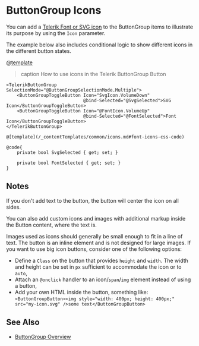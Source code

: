 

# ButtonGroup Icons

You can add a [Telerik Font or SVG icon](slug:common-features-icons) to the ButtonGroup items to illustrate its purpose by using the `Icon` parameter.

The example below also includes conditional logic to show different icons in the different button states.

@[template](/_contentTemplates/common/icons.md#font-icons-css-note)

>caption How to use icons in the Telerik ButtonGroup Button

````RAZOR
<TelerikButtonGroup SelectionMode="@ButtonGroupSelectionMode.Multiple">
    <ButtonGroupToggleButton Icon="SvgIcon.VolumeDown"
                             @bind-Selected="@SvgSelected">SVG Icon</ButtonGroupToggleButton>
    <ButtonGroupToggleButton Icon="@FontIcon.VolumeUp"
                             @bind-Selected="@FontSelected">Font Icon</ButtonGroupToggleButton>
</TelerikButtonGroup>

@[template](/_contentTemplates/common/icons.md#font-icons-css-code)

@code{
    private bool SvgSelected { get; set; }

    private bool FontSelected { get; set; }
}
````

## Notes

If you don't add text to the button, the button will center the icon on all sides.

You can also add custom icons and images with additional markup inside the Button content, where the text is.

Images used as icons should generally be small enough to fit in a line of text. The button is an inline element and is not designed for large images. If you want to use big icon buttons, consider one of the following options:

* Define a `Class` on the button that provides `height` and `width`. The width and height can be set in `px` sufficient to accommodate the icon or to `auto`,
* Attach an `@onclick` handler to an icon/`span`/`img` element instead of using a button,
* Add your own HTML inside the button, something like: `<ButtonGroupButton><img style="width: 400px; height: 400px;" src="my-icon.svg" />some text</ButtonGroupButton>`

## See Also

* [ButtonGroup Overview](slug:buttongroup-overview)
